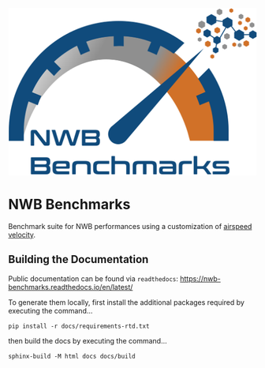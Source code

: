 ![NWB Benchmark Logo.](/docs/assets/logo_nwb_benchmarks.png)

# NWB Benchmarks

Benchmark suite for NWB performances using a customization of [airspeed velocity](https://asv.readthedocs.io/en/stable/).



## Building the Documentation

Public documentation can be found via `readthedocs`: https://nwb-benchmarks.readthedocs.io/en/latest/

To generate them locally, first install the additional packages required by executing the command...

```
pip install -r docs/requirements-rtd.txt
```

then build the docs by executing the command...

```
sphinx-build -M html docs docs/build
```
